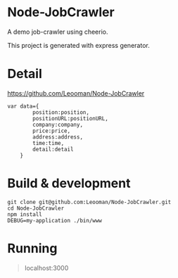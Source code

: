 Node-JobCrawler
===============

A demo job-crawler using cheerio.

This project is generated with express generator.

Detail
==================

https://github.com/Leooman/Node-JobCrawler

````{data}
var data={
        position:position,
        positionURL:positionURL,
        company:company,
        price:price,
        address:address,
        time:time,
        detail:detail
    }
````

Build & development
==================

```{bash}
git clone git@github.com:Leooman/Node-JobCrawler.git
cd Node-JobCrawler
npm install
DEBUG=my-application ./bin/www
```
Running
===================
> localhost:3000



